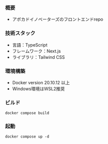 ### 概要
- アボカドイノベーターズのフロントエンドrepo

### 技術スタック
- 言語：TypeScript
- フレームワーク：Next.js
- ライブラリ：Tailwind CSS

### 環境構築
- Docker version 20.10.12 以上
- Windows環境はWSL2推奨

### ビルド
```
docker compose build
```

### 起動
```
docker compose up -d
```
